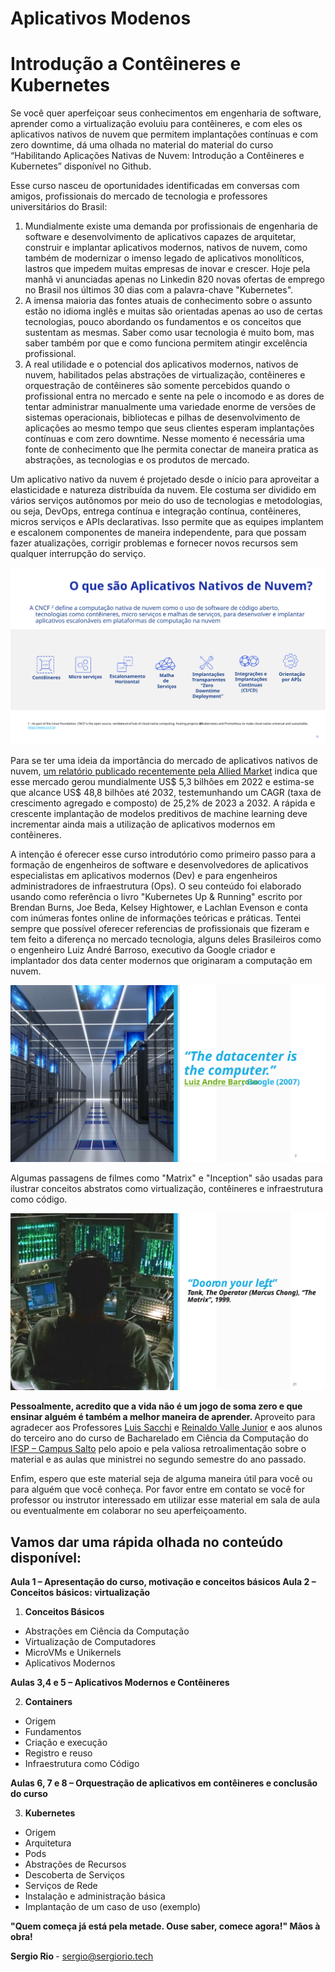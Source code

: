 # Aplicativos Modenos

# Introdução a Contêineres e Kubernetes

Se você quer aperfeiçoar seus conhecimentos em engenharia de software, aprender como a virtualização evoluiu para contêineres, e com eles os aplicativos nativos de nuvem que permitem implantações contínuas e com zero downtime, dá uma olhada no material do material do curso “Habilitando Aplicações Nativas de Nuvem: Introdução a Contêineres e Kubernetes” disponível no Github. 

Esse curso nasceu de oportunidades identificadas em conversas com amigos, profissionais do mercado de tecnologia e professores universitários do Brasil:

1. Mundialmente existe uma demanda por profissionais de engenharia de software e desenvolvimento de aplicativos capazes de arquitetar, construir e implantar aplicativos modernos, nativos de nuvem, como também de modernizar o imenso legado de aplicativos monolíticos, lastros que impedem muitas empresas de inovar e crescer. Hoje pela manhã vi anunciadas apenas no Linkedin 820 novas ofertas de emprego no Brasil nos últimos 30 dias com a palavra-chave "Kubernetes".
2. A imensa maioria das fontes atuais de conhecimento sobre o assunto estão no idioma inglês e muitas são orientadas apenas ao uso de certas tecnologias, pouco abordando os fundamentos e os conceitos que sustentam as mesmas. Saber como usar tecnologia é muito bom, mas saber também por que e como funciona permitem atingir excelência profissional.
3. A real utilidade e o potencial dos aplicativos modernos, nativos de nuvem, habilitados pelas abstrações de virtualização, contêineres e orquestração de contêineres são somente percebidos quando o profissional entra no mercado e sente na pele o incomodo e as dores de tentar administrar manualmente uma variedade enorme de versões de sistemas operacionais, bibliotecas e pilhas de desenvolvimento de aplicações ao mesmo tempo que seus clientes esperam implantações contínuas e com zero downtime. Nesse momento é necessária uma fonte de conhecimento que lhe permita conectar de maneira pratica as abstrações, as tecnologias e os produtos de mercado.

Um aplicativo nativo da nuvem é projetado desde o início para aproveitar a elasticidade e natureza distribuída da nuvem. Ele costuma ser dividido em vários serviços autônomos por meio do uso de tecnologias e metodologias, ou seja, DevOps, entrega contínua e integração contínua, contêineres, micros serviços e APIs declarativas. Isso permite que as equipes implantem e escalonem componentes de maneira independente, para que possam fazer atualizações, corrigir problemas e fornecer novos recursos sem qualquer interrupção do serviço.

<p align="center">
  <img src="/images/cloud-native-apps.svg">
</p>


Para se ter uma ideia da importância do mercado de aplicativos nativos de nuvem, [um relatório publicado recentemente pela Allied Market](https://www.alliedmarketresearch.com/cloud-native-applications-market-A210373) indica que esse mercado gerou mundialmente US$ 5,3 bilhões em 2022 e estima-se que alcance US$ 48,8 bilhões até 2032, testemunhando um CAGR (taxa de crescimento agregado e composto) de 25,2% de 2023 a 2032. A rápida e crescente implantação de modelos preditivos de machine learning deve incrementar ainda mais a utilização de aplicativos modernos em contêineres.

A intenção é oferecer esse curso introdutório como primeiro passo para a formação de engenheiros de software e desenvolvedores de aplicativos especialistas em aplicativos modernos (Dev) e para engenheiros administradores de infraestrutura (Ops). O seu conteúdo foi elaborado usando como referência o livro "Kubernetes Up & Running" escrito por Brendan Burns, Joe Beda, Kelsey Hightower, e Lachlan Evenson e conta com inúmeras fontes online de informações teóricas e práticas. Tentei sempre que possível oferecer referencias de profissionais que fizeram e tem feito a diferença no mercado tecnologia, alguns deles Brasileiros como o engenheiro Luiz André Barroso, executivo da Google criador e implantador dos data center modernos que originaram a computação em nuvem.

<p align="center">
  <img src="/images/the-data-center-is-the-computer.svg">
</p>

Algumas passagens de filmes como "Matrix" e "Inception" são usadas para ilustrar conceitos abstratos como virtualização, contêineres e infraestrutura como código.

<p align="center">
  <img src="/images/matrix-door-on-your-left.svg">
</p>

<strong> Pessoalmente, acredito que a vida não é um jogo de soma zero e que ensinar alguém é também a melhor maneira de aprender. </strong>
Aproveito para agradecer aos Professores [Luis Sacchi](https://www.linkedin.com/in/lu%C3%ADs-henrique-sacchi-33b92321/) e [Reinaldo Valle Junior](https://www.linkedin.com/in/rvallejr/) e aos alunos do terceiro ano do curso de Bacharelado em Ciência da Computação do [IFSP – Campus Salto](https://slt.ifsp.edu.br/) pelo apoio e pela valiosa retroalimentação sobre o material e as aulas que ministrei no segundo semestre do ano passado.

Enfim, espero que este material seja de alguma maneira útil para você ou para alguém que você conheça. Por favor entre em contato se você for professor ou instrutor interessado em utilizar esse material em sala de aula ou eventualmente em colaborar no seu aperfeiçoamento.

## Vamos dar uma rápida olhada no conteúdo disponível:

<strong> Aula 1 – Apresentação do curso, motivação e conceitos básicos </strong>
<strong> Aula 2 – Conceitos básicos: virtualização </strong>

1. **Conceitos Básicos**
  - Abstrações em Ciência da Computação
  - Virtualização de Computadores
  - MicroVMs e Unikernels
  - Aplicativos Modernos

<strong> Aulas 3,4 e 5 – Aplicativos Modernos e Contêineres </strong>

2. **Containers**
  - Origem
  - Fundamentos
  - Criação e execução
  - Registro e reuso
  - Infraestrutura como Código

<strong> Aulas 6, 7 e 8 – Orquestração de aplicativos em contêineres e conclusão do curso </strong>

3. **Kubernetes**
  - Origem
  - Arquitetura
  - Pods
  - Abstrações de Recursos
  - Descoberta de Serviços
  - Serviços de Rede
  - Instalação e administração básica
  - Implantação de um caso de uso (exemplo)

<strong>"Quem começa já está pela metade. Ouse saber, comece agora!" Mãos à obra! </strong>

<strong> Sergio Rio </strong> - sergio@sergiorio.tech

